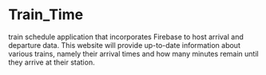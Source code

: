 # Train_Time
 train schedule application that incorporates Firebase to host arrival and departure data. This website will provide up-to-date information about various trains, namely their arrival times and how many minutes remain until they arrive at their station.
